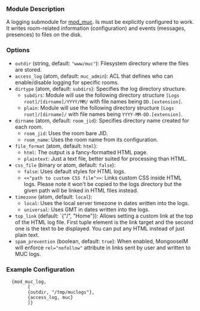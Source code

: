 ### Module Description

A logging submodule for [mod_muc](mod_muc.md). 
Is must be explicitly configured to work. 
It writes room-related information (configuration) and events (messages, presences) to files on the disk.

### Options

* `outdir` (string, default: `"www/muc"`): Filesystem directory where the files are stored.
* `access_log` (atom, default: `muc_admin`): ACL that defines who can enable/disable logging for specific rooms.
* `dirtype` (atom, default: `subdirs`): Specifies the log directory structure.
    * `subdirs`: Module will use the following directory structure `[Logs root]/[dirname]/YYYY/MM/` with file names being `DD.[extension]`.
    * `plain`: Module will use the following directory structure `[Logs root]/[dirname]/` with file names being `YYYY-MM-DD.[extension]`.
* `dirname` (atom, default: `room_jid`): Specifies directory name created for each room.
    * `room_jid`: Uses the room bare JID.
    * `room_name`: Uses the room name from its configuration.
* `file_format` (atom, default: `html`):
    * `html`: The output is a fancy-formatted HTML page.
    * `plaintext`: Just a text file, better suited for processing than HTML.
* `css_file` (binary or atom, default: `false`):
    * `false`: Uses default styles for HTML logs.
    * `<<"path to custom CSS file">>`: Links custom CSS inside HTML logs. Please note it won't be copied to the logs directory but the given path will be linked in HTML files instead.
* `timezone` (atom, default: `local`):
    * `local`: Uses the local server timezone in dates written into the logs.
    * `universal`: Uses GMT in dates written into the logs.
* `top_link` (default: `{"/", "Home"}): Allows setting a custom link at the top of the HTML log file. 
 First tuple element is the link target and the second one is the text to be displayed. 
 You can put any HTML instead of just plain text.
* `spam_prevention` (boolean, default: `true`): When enabled, MongooseIM will enforce `rel="nofollow"` attribute in links sent by user and written to MUC logs.


### Example Configuration

```
  {mod_muc_log,
        [
        {outdir, "/tmp/muclogs"},
        {access_log, muc}
        ]}
```
